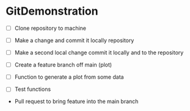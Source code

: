 # GitDemonstration

- [ ] Clone repository to machine
- [ ] Make a change and commit it locally repository 
- [ ] Make a second local change commit it locally and to the repository

- [ ] Create a feature branch off main (plot)
- [ ] Function to generate a plot from some data
- [ ] Test functions

- Pull request to bring feature into the main branch